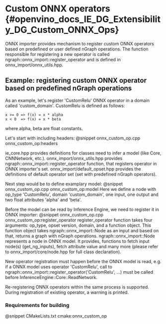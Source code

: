 # Custom ONNX operators {#openvino_docs_IE_DG_Extensibility_DG_Custom_ONNX_Ops}

ONNX importer provides mechanism to register custom ONNX operators based on predefined or user defined nGraph operations.
The function responsible for registering a new operator is called ngraph::onnx_import::register_operator and is defined in onnx_import/onnx_utils.hpp.

## Example: registering custom ONNX operator based on predefined nGraph operations

As an example, let's register 'CustomRelu' ONNX operator in a domain called 'custom_domain'.
CustomRelu is defined as follows:
```
x >= 0 => f(x) = x * alpha
x < 0  => f(x) = x * beta
```
where alpha, beta are float constants.

Let's start with including headers:
@snippet onnx_custom_op.cpp onnx_custom_op:headers

ie_core.hpp provides definitions for classes need to infer a model (like Core, CNNNetwork, etc.).
onnx_import/onnx_utils.hpp provides ngraph::onnx_import::register_operator function, that registers operator in ONNX importer's set.
onnx_import/default_opset.hpp provides the definitions of default operator set (set with predefined nGraph operators).


Next step would be to define examplary model:
@snippet onnx_custom_op.cpp onnx_custom_op:model
Here we define a node with op_type 'CustomRelu', domain 'custom_domain', one input, one output and two float attributes 'alpha' and 'beta'.


Before the model can be read by Inference Engine, we need to register it in ONNX importer:
@snippet onnx_custom_op.cpp onnx_custom_op:register_operator
register_operator function takes four arguments: op_type, opset version, domain, and a function object.
This function object takes ngraph::onnx_import::Node as an input and based on that, returns a graph with nGraph operations.
ngraph::onnx_import::Node represents a node in ONNX model. It provides, functions to fetch input node(s) (get_ng_inputs), fetch attribute value and many more (please refer to onnx_import/core/node.hpp for full class declaration).

New operator registration must happen before the ONNX model is read, e.g. if a ONNX model uses operator 'CustomRelu', call to ngraph::onnx_import::register_operator('CustomRelu', ...) must be called before InferenceEngine::Core::ReadNetwork.

Re-registering ONNX operators within the same process is supported. During registration of existing operator, a warning is printed.

### Requirements for building

@snippet CMakeLists.txt cmake:onnx_custom_op
